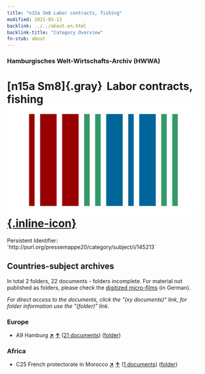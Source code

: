```yaml
---
title: "n15a Sm8 Labor contracts, fishing"
modified: 2021-03-13
backlink: ../../about.en.html
backlink-title: "Category Overview"
fn-stub: about
---
```


### Hamburgisches Welt-Wirtschafts-Archiv (HWWA)

# [n15a Sm8]{.gray}&#8201; Labor contracts, fishing &#160; [![Wikidata](/images/Wikidata-logo.svg "Wikidata"){.inline-icon}](http://www.wikidata.org/entity/Q104710805)

<div class="hint">Persistent Identifier: `http://purl.org/pressemappe20/category/subject/i/145213`</div>







## Countries-subject archives





In total 2 folders, 22 documents - folders incomplete.
For material not published as folders, please check the [digitized micro-films](/film/h1_sh.de.html) (in German).

_For direct access to the documents, click the "(xy documents)" link, for folder information use the "(folder)" link._



### Europe

- A9 Hamburg [**&nearr;**](../../../geo/i/140905/about.en.html "Hamburg (all folders)") [**&uarr;**](../../../geo/about.en.html#A9 "Country category system") (<a href="https://pm20.zbw.eu/iiifview/folder/sh/140905,145213" title="about: Hamburg : Labor contracts, fishing" target="_blank">21 documents</a>) ([folder](../../../../folder/sh/1409xx/140905/1452xx/145213/about.en.html))

### Africa

- C25 French protectorate in Morocco [**&nearr;**](../../../geo/i/141358/about.en.html "French protectorate in Morocco (all folders)") [**&uarr;**](../../../geo/about.en.html#C25 "Country category system") (<a href="https://pm20.zbw.eu/iiifview/folder/sh/141358,145213" title="about: French protectorate in Morocco : Labor contracts, fishing" target="_blank">1 documents</a>) ([folder](../../../../folder/sh/1413xx/141358/1452xx/145213/about.en.html))








